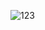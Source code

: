 ![123](https://user-images.githubusercontent.com/71279553/95470515-903cb800-0989-11eb-9d02-85b6818c232a.png)
